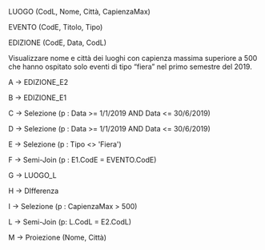 LUOGO (CodL, Nome, Città, CapienzaMax)

EVENTO (CodE, Titolo, Tipo)

EDIZIONE (CodE, Data, CodL) 



Visualizzare nome e città dei luoghi con capienza massima superiore a 500 che hanno ospitato solo eventi di tipo “fiera” nel primo semestre del 2019. 



A -> EDIZIONE_E2

B -> EDIZIONE_E1

C -> Selezione (p : Data >= 1/1/2019 AND Data <= 30/6/2019)

D -> Selezione (p : Data >= 1/1/2019 AND Data <= 30/6/2019)

E -> Selezione (p : Tipo <> 'Fiera')

F -> Semi-Join (p : E1.CodE = EVENTO.CodE)

G -> LUOGO_L

H -> DIfferenza

I   -> Selezione (p : CapienzaMax > 500)

L  -> Semi-Join (p: L.CodL = E2.CodL)

M -> Proiezione (Nome, Città)